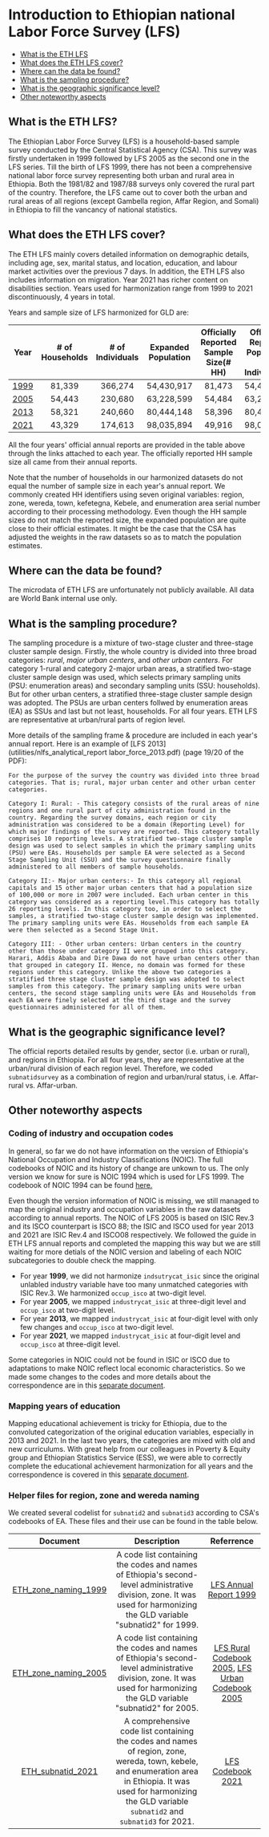 # Introduction to Ethiopian national Labor Force Survey (LFS)

- [What is the ETH LFS](#what-is-the-eth-lfs)
- [What does the ETH LFS cover?](#what-does-the-eth-lfs-cover)
- [Where can the data be found?](#where-can-the-data-be-found)
- [What is the sampling procedure?](#what-is-the-sampling-procedure)
- [What is the geographic significance level?](#what-is-the-geographic-significance-level)
- [Other noteworthy aspects](#other-noteworthy-aspects)

## What is the ETH LFS?

The Ethiopian Labor Force Survey (LFS) is a household-based sample survey conducted by the Central Statistical Agency (CSA). This survey was firstly undertaken in 1999 followed by LFS 2005 as the second one in the LFS series. Till the birth of LFS 1999, there has not been a comprehensive national labor force survey representing both urban and rural area in Ethiopia. Both the 1981/82 and 1987/88 surveys only covered the rural part of the country. Therefore, the LFS came out to cover both the urban and rural areas of all regions (except Gambella region, Affar Region, and Somali) in Ethiopia to fill the vancancy of national statistics.


## What does the ETH LFS cover?

The ETH LFS mainly covers detailed information on demographic details, including age, sex, marital status, and location, education, and labour market activities over the previous 7 days. In addition, the ETH LFS also includes information on migration. Year 2021 has richer content on disabilities section. Years used for harmonization range from 1999 to 2021 discontinuously, 4 years in total.

Years and sample size of LFS harmonized for GLD are:

| **Year**	| **# of Households**	| **# of Individuals**	| **Expanded Population**	| **Officially Reported Sample Size(# HH)**	| **Officially Reported Population (# Individuals)** |
| :------:	| :-------:		| :-------:	 	| :-------:	 	| :-------:	| :-------:	|
| [1999](utilities/ETH_1999_LFS_report.pdf)  | 81,339        | 366,274      |  54,430,917  |   81,473   | 54,453,238|
| [2005](utilities/Labour_force_survey_Final_Report_2005.pdf)  | 54,443        | 230,680      |  63,228,599  |   54,484   | 63,228,600|
| [2013](utilities/nlfs_analytical_report_labor_force_2013.pdf)  | 58,321        | 240,660      |  80,444,148  |   58,396   | 80,444,148|
| [2021](utilities/FINAL_STATISTICAL_REPORT_ON_THE_2021_LMS.docx)  | 43,329        | 174,613      |  98,035,894 |    49,916   | 98,038,146|

All the four years' official annual reports are provided in the table above through the links attached to each year. The officially reported HH sample size all came from their annual reports. 

Note that the number of households in our harmonized datasets do not equal the number of sample size in each year's annual report. We commonly created HH identifiers using seven original variables: region, zone, wereda, town, kefetegna, Kebele, and enumeration area serial number according to their processing methodology. Even though the HH sample sizes do not match the reported size, the expanded population are quite close to their official estimates. It might be the case that the CSA has adjusted the weights in the raw datasets so as to match the population estimates.      


## Where can the data be found?

The microdata of ETH LFS are unfortunately not publicly available. All data are World Bank internal use only. 


## What is the sampling procedure?

The sampling procedure is a mixture of two-stage cluster and three-stage cluster sample design. Firstly, the whole country is divided into three broad categories: *rural*, *major urban centers*, and *other urban centers*. For category 1-rural and category 2-major urban areas, a stratified two-stage cluster sample design was used, which selects primary sampling units (PSU: enumeration areas) and secondary sampling units (SSU: households). But for other urban centers, a stratified three-stage cluster sample design was adopted. The PSUs are urban centers follwed by enumeration areas (EA) as SSUs and last but not least, households. For all four years. ETH LFS are representative at urban/rural parts of region level. 

More details of the sampling frame & procedure are included in each year's annual report. Here is an example of [LFS 2013](utilities/nlfs_analytical_report labor_force_2013.pdf) (page 19/20 of the PDF):

```
For the purpose of the survey the country was divided into three broad categories. That is; rural, major urban center and other urban center categories.

Category I: Rural: - This category consists of the rural areas of nine regions and one rural part of city administration found in the country. Regarding the survey domains, each region or city administration was considered to be a domain (Reporting Level) for which major findings of the survey are reported. This category totally comprises 10 reporting levels. A stratified two-stage cluster sample design was used to select samples in which the primary sampling units (PSU) were EAs. Households per sample EA were selected as a Second Stage Sampling Unit (SSU) and the survey questionnaire finally administered to all members of sample households.

Category II:- Major urban centers:- In this category all regional capitals and 15 other major urban centers that had a population size of 100,000 or more in 2007 were included. Each urban center in this category was considered as a reporting level.This category has totally 26 reporting levels. In this category too, in order to select the samples, a stratified two-stage cluster sample design was implemented. The primary sampling units were EAs. Households from each sample EA were then selected as a Second Stage Unit.

Category III: - Other urban centers: Urban centers in the country other than those under category II were grouped into this category. Harari, Addis Ababa and Dire Dawa do not have urban centers other than that grouped in category II. Hence, no domain was formed for these regions under this category. Unlike the above two categories a stratified three stage cluster sample design was adopted to select samples from this category. The primary sampling units were urban centers, the second stage sampling units were EAs and Households from each EA were finely selected at the third stage and the survey questionnaires administered for all of them.

```    


## What is the geographic significance level?

The official reports detailed results by gender, sector (i.e. urban or rural), and regions in Ethiopia. For all four years, they are representative at the urban/rural division of each region level. Therefore, we coded `subnatidsurvey` as a combination of region and urban/rural status, i.e. Affar-rural vs. Affar-urban. 


## Other noteworthy aspects  

### Coding of industry and occupation codes

In general, so far we do not have information on the version of Ethiopia's National Occupation and Industry Classifications (NOIC). The full codebooks of NOIC and its history of change are unkown to us. The only version we know for sure is NOIC 1994 which is used for LFS 1999. The codebook of NOIC 1994 can be found [here.](utilities/ETH_national_mappings_1999.xlsx) 

Even though the version information of NOIC is missing, we still managed to map the original industry and occupation variables in the raw datasets according to annual reports. The NOIC of LFS 2005 is based on ISIC Rev.3 and its ISCO counterpart is ISCO 88; the ISIC and ISCO used for year 2013 and 2021 are ISIC Rev.4 and ISCO08 respectively. We followed the guide in ETH LFS annual reports and completed the mapping this way but we are still waiting for more detials of the NOIC version and labeling of each NOIC subcategories to double check the mapping. 

- For year **1999**, we did not harmonize `indsutrycat_isic` since the original unlabled industry variable have too many unmatched categories with ISIC Rev.3. We harmonized `occup_isco` at two-digit level.
- For year **2005**, we mapped `industrycat_isic` at three-digit level and `occup_isco` at two-digit level.
- For year **2013**, we mapped `industrycat_isic` at four-digit level with only few changes and `occup_isco` at two-digit level.
- For year **2021**, we mapped `industrycat_isic` at four-digit level and `occup_isco` at three-digit level.

Some categories in NOIC could not be found in ISIC or ISCO due to adaptations to make NOIC reflect local economic characteristics. So we made some changes to the codes and more details about the correspondence are in this [separate document](Correspondence_National_International_Classifications.md).


### Mapping years of education

Mapping educational achievement is tricky for Ethiopia, due to the convoluted categorization of the original education variables, especially in 2013 and 2021. In the last two years, the categories are mixed with old and new curriculums. With great help from our colleagues in Poverty & Equity group and Ethiopian Statistics Service (ESS), we were able to correctly complete the educational achievement harmonization for all years and the correspondence is covered in this [separate document](Educational_Achievement_Harmonization.md).   
 

### Helper files for region, zone and wereda naming

We created several codelist for `subnatid2` and `subnatid3` according to CSA's codebooks of EA. These files and their use can be found in the table below.

| **Document**	| **Description**	| **Referrence**|
| :---------:	| :-------------: | :-----------: |   
| [ETH_zone_naming_1999](utilities/Additional%20Data/ETH_zone_naming_1999.dta) | A code list containing the codes and names of Ethiopia's second-level administrative division, zone. It was used for harmonizing the GLD variable "subnatid2" for 1999.| [LFS Annual Report 1999](utilities/ETH_1999_LFS_report)|    
| [ETH_zone_naming_2005](utilities/Additional%20Data/ETH_zone_naming_2005.dta)  | A code list containing the codes and names of Ethiopia's second-level administrative division, zone. It was used for harmonizing the GLD variable "subnatid2" for 2005.|[LFS Rural Codebook 2005](utilities/2005LFS_Rural_Codebook.pdf), [LFS Urban Codebook 2005](utilities/2005LFS_Urban_Codebook.pdf) |
| [ETH_subnatid_2021](utilities/Additional%20Data/ETH_2021_subnatid_codebook.dta)  | A comprehensive code list containing the codes and names of region, zone, wereda, town, kebele, and enumeration area in Ethiopia. It was used for harmonizing the GLD variable `subnatid2` and `subnatid3` for 2021.|[LFS Codebook 2021](utilities/CODEBOOK_2021_LMS.xlsx)|    
